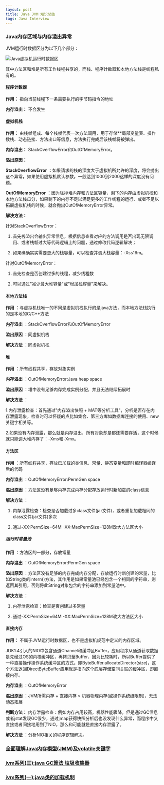 ```yaml
---
layout: post
title: Java JVM 知识总结
tags: Java Interview
---
```


### Java内存区域与内存溢出异常

JVM运行时数据区分为以下几个部分：

![Java虚拟机运行时数据区](http://img.blog.csdn.net/20160417023607061)

其中方法区和堆是所有工作线程共享的，而栈、程序计数器和本地方法栈是线程私有的。

#### 程序计数器

**作用：** 指向当前线程下一条需要执行的字节码指令的地址

**内存溢出：** 不会发生

#### 虚拟机栈

**作用：** 由栈帧组成、每个栈帧代表一次方法调用，用于存储**局部变量表、操作数栈、动态链接、方法出口等信息，方法执行完成后该栈帧将被弹出。

**内存溢出：** StackOverflowError和OutOfMemoryError。

**溢出原因：**

**StackOverflowError** ：如果请求的栈的深度大于虚拟机所允许的深度，将会抛出这个异常，如果使用虚拟机默认参数，一般达到1000到2000这样的深度没有问题。

**OutOfMemoryError** ：因为除掉堆内存和方法区容量，剩下的内存由虚拟机栈和本地方法栈瓜分，如果剩下的内存不足以满足更多的工作线程的运行、或者不足以拓展虚拟机栈的时候，就会抛出OutOfMemoryError异常。

**解决方法：**

针对StackOverflowError：

1. 首先栈溢出会输出异常信息，根据信息查看对应的方法调用是否出现无限调用、或者栈帧过大等代码逻辑上的问题，通过修改代码逻辑解决；

2. 如果确确实实需要更大的栈容量，可以检查并调大栈容量：-Xss16m。

针对OutOfMemoryError：

1. 首先检查是否创建过多的线程，减少线程数

2. 可以通过"减少最大堆容量"或"增加栈容量"来解决。

#### 本地方法栈

**作用** ：与虚拟机栈唯一的不同是虚拟机栈执行的是java方法，而本地方法栈执行的是本地的C/C++方法

**内存溢出** ：StackOverflowError和OutOfMemoryError

**溢出原因** ：同虚拟机栈

**解决方法** ：同虚拟机栈

#### 堆

**作用** ：所有线程共享，存放对象实例

**内存溢出** ：OutOfMemoryError:Java heap space

**溢出原因** ：堆中没有足够内存完成实例分配，并且无法继续拓展时

**解决方法** ：

1.内存泄露检查：首先通过"内存溢出快照 + MAT等分析工具"，分析是否存在内存泄露现象，检查时可以怀疑的点比如集合、第三方库如数据库连接的使用、new关键字相关等。

2.如果没有内存泄露，那么就是内存溢出，所有对象却是都还需要存活，这个时候就只能调大堆内存了：-Xms和-Xmx。

#### 方法区

**作用** ：所有线程共享，存放已加载的类信息、常量、静态变量和即时编译器编译后的代码

**内存溢出** ：OutOfMemoryError:PermGen space

**溢出原因** ：方法区没有足够内存完成内存分配存放运行时新加载的class信息

**解决方法** ：

1. 内存泄露检查：检查是否加载过多class文件(jar文件)，或者重复加载相同的class文件(jar文件)多次

2. 通过-XX:PermSize=64M -XX:MaxPermSize=128M改大方法区大小

##### 运行时常量池

**作用** ：方法区的一部分，存放常量

**内存溢出** ：OutOfMemoryError:PermGen space

**溢出原因** ：方法区没有足够的内存完成内存分配，存放运行时新创建的常量，比如String类的intern()方法，其作用是如果常量池已经包含一个相同的字符串，则返回其引用，否则将此String对象包含的字符串添加到常量池中。

**解决方法** ：

1. 内存泄露检查：检查是否创建过多常量

2. 通过-XX:PermSize=64M -XX:MaxPermSize=128M改大方法区大小

#### 直接内存

**作用：** 不属于JVM运行时数据区，也不是虚拟机规范中定义的内存区域。

JDK1.4引入的NIO中包含通道Channel和缓冲区Buffer，应用程序从通道获取数据是先经过OS的内核缓冲区，再拷贝至Buffer，因为比较耗时，所以Buffer提供了一种直接操作操作系统缓冲区的方式，即ByteBuffer.allocateDirector(size)，这个方法返回DirectByteBuffer应用就是指向这个底层存储空间关联的缓冲区，即直接内存。

**内存溢出** ：OutOfMemoryError

**溢出原因** ：JVM所需内存 + 直接内存 > 机器物理内存(或操作系统级限制)，无法动态拓展

**判断方法：** 内存泄露检查：例如内存占用较高，机器性能骤降，但是通过GC信息或者jstat发现GC很少，通过jmap获得快照分析后也没发现什么异常，而程序中又直接或者间接地用到了NIO，那么和可能就是直接内存泄露了。

**解决方法** ：分析NIO相关的程序逻辑解决。

### [全面理解Java内存模型(JMM)及volatile关键字](http://blog.csdn.net/javazejian/article/details/72772461)

### [jvm系列(三):java GC算法 垃圾收集器](http://www.ityouknow.com/jvm/2017/08/29/GC-garbage-collection.html)

### [jvm系列(一):java类的加载机制](http://www.ityouknow.com/jvm/2017/08/19/class-loading-principle.html)